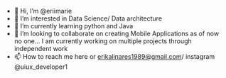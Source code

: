 - 👋 Hi, I’m @eriimarie
- 👀 I’m interested in Data Science/ Data architecture
- 🌱 I’m currently learning python and Java
- 💞️ I’m looking to collaborate on creating Mobile Applications as of now no one... I am currently working on multiple projects through independent work
- 📫 How to reach me here or erikalinares1989@gmail.com/ instagram @uiux_developer1

<!---
eriimarie/eriimarie is a ✨ special ✨ repository because its `README.md` (this file) appears on your GitHub profile.
You can click the Preview link to take a look at your changes.
--->
